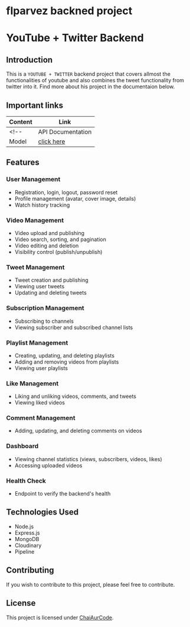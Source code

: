 # flparvez backned project

# YouTube + Twitter Backend

## Introduction

This is a ``YOUTUBE + TWITTER`` backend project that covers allmost the functionalities of youtube
and also combines the tweet functionality from twitter into it. Find more about his project in the documentaion below.

## Important links

| Content            | Link                                                                        |
| -------------------| ----------------------------------------------------------------------------|
<!-- | API Documentation  | [click here](https://documenter.getpostman.com/view/28570926/2s9YsNdVwW)    | -->
| Model              | [click here](https://app.eraser.io/workspace/PM1ODzAP9V0PH1mCQU4g?origin=share)         |

## Features

### User Management

- Registration, login, logout, password reset
- Profile management (avatar, cover image, details)
- Watch history tracking

### Video Management

- Video upload and publishing
- Video search, sorting, and pagination
- Video editing and deletion
- Visibility control (publish/unpublish)

### Tweet Management

- Tweet creation and publishing
- Viewing user tweets
- Updating and deleting tweets

### Subscription Management

- Subscribing to channels
- Viewing subscriber and subscribed channel lists

### Playlist Management

- Creating, updating, and deleting playlists
- Adding and removing videos from playlists
- Viewing user playlists

### Like Management

- Liking and unliking videos, comments, and tweets
- Viewing liked videos

### Comment Management

- Adding, updating, and deleting comments on videos

### Dashboard

- Viewing channel statistics (views, subscribers, videos, likes)
- Accessing uploaded videos

### Health Check

- Endpoint to verify the backend's health

## Technologies Used

- Node.js
- Express.js
- MongoDB
- Cloudinary
- Pipeline

## Contributing

If you wish to contribute to this project, please feel free to contribute.

## License

This project is licensed under [ChaiAurCode](https://www.youtube.com/@chaiaurcode).
